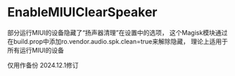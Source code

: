 # EnableMIUIClearSpeaker
部分运行MIUI的设备隐藏了“扬声器清理”在设置中的选项，
这个Magisk模块通过在build.prop中添加ro.vendor.audio.spk.clean=true来解除隐藏，
理论上适用于所有运行MIUI的设备

仅用作备份
2024.12.1修订
